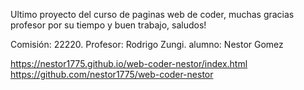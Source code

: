 <!-- Proyecto Final del curso de Desarrollo web de Coderhouse -->

Ultimo proyecto del curso de paginas web de coder, muchas gracias profesor por su tiempo y buen trabajo, saludos!

Comisión: 22220.
Profesor: Rodrigo Zungi.
alumno: Nestor Gomez

https://nestor1775.github.io/web-coder-nestor/index.html
https://github.com/nestor1775/web-coder-nestor
